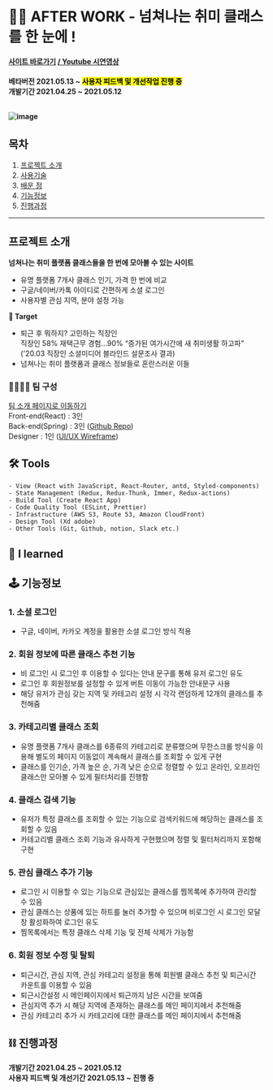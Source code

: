 # 🤹‍♀️ AFTER WORK - 넘쳐나는 취미 클래스를 한 눈에 !

<h4><a href="https://afterwork.co.kr/" target="_blank">사이트 바로가기</a> <a href="" target="_blank"> / Youtube 시연영상</a><h4>

베타버전 2021.05.13 ~ <mark style='background-color: yellow'>사용자 피드백 및 개선작업 진행 중</mark>
<br/>
개발기간 2021.04.25 ~ 2021.05.12
<br/>
<br/>

![image](https://user-images.githubusercontent.com/68773118/118111208-57345c80-b41e-11eb-948a-982b78a7bc50.png)

## 목차

1. [프로젝트 소개](#프로젝트-소개)
2. [사용기술](#-tools)<br/>
3. [배운 점](#-i-learned)<br/>
4. [기능정보](#-기능정보)<br/>
5. [진행과정](#-진행과정)<br/>

---

## 프로젝트 소개

**넘쳐나는 취미 플랫폼 클래스들을 한 번에 모아볼 수 있는 사이트**

- 유명 플랫폼 7개사 클래스 인기, 가격 한 번에 비교
- 구글/네이버/카톡 아이디로 간편하게 소셜 로그인
- 사용자별 관심 지역, 분야 설정 가능

**🎯 Target**

- 퇴근 후 뭐하지? 고민하는 직장인 <br/> 직장인 58% 재택근무 경험…90% “증가된 여가시간에 새 취미생활 하고파” <br/> ('20.03 직장인 소셜미디어 블라인드 설문조사 결과)
- 넘쳐나는 취미 플랫폼과 클래스 정보들로 혼란스러운 이들

### 👨‍👩‍👧‍👧 팀 구성

[팀 소개 페이지로 이동하기](https://www.notion.so/AFTER-WORK-f6996fa9da9448928340463d6f5bd851) <br/>
Front-end(React) : 3인 <br/>
Back-end(Spring) : 3인 ([Github Repo](https://github.com/seongbinko/afterwork)) <br/>
Designer : 1인 ([UI/UX Wireframe](https://xd.adobe.com/view/6930efb5-2686-4843-921c-c8a87578a9e6-3c63/grid)) <br/>

## 🛠 Tools

```
- View (React with JavaScript, React-Router, antd, Styled-components)
- State Management (Redux, Redux-Thunk, Immer, Redux-actions)
- Build Tool (Create React App)
- Code Quality Tool (ESLint, Prettier)
- Infrastructure (AWS S3, Route 53, Amazon CloudFront)
- Design Tool (Xd adobe)
- Other Tools (Git, Github, notion, Slack etc.)
```

## 🔎 I learned

## 🕹 기능정보

### 1. 소셜 로그인

- 구글, 네이버, 카카오 계정을 활용한 소셜 로그인 방식 적용

### 2. 회원 정보에 따른 클래스 추천 기능

- 비 로그인 시 로그인 후 이용할 수 있다는 안내 문구를 통해 유저 로그인 유도
- 로그인 후 회원정보를 설정할 수 있게 버튼 이동이 가능한 안내문구 사용
- 해당 유저가 관심 갖는 지역 및 카테고리 설정 시 각각 랜덤하게 12개의 클래스를 추천해줌

### 3. 카테고리별 클래스 조회

- 유명 플랫폼 7개사 클래스를 6종류의 카테고리로 분류했으며 무한스크롤 방식을 이용해 별도의 페이지 이동없이 계속해서 클래스를 조회할 수 있게 구현
- 클래스를 인기순, 가격 높은 순, 가격 낮은 순으로 정렬할 수 있고 온라인, 오프라인 클래스만 모아볼 수 있게 필터처리를 진행함

### 4. 클래스 검색 기능

- 유저가 특정 클래스를 조회할 수 있는 기능으로 검색키워드에 해당하는 클래스를 조회할 수 있음
- 카테고리별 클래스 조회 기능과 유사하게 구현했으며 정렬 및 필터처리까지 포함해 구현

### 5. 관심 클래스 추가 기능

- 로그인 시 이용할 수 있는 기능으로 관심있는 클래스를 찜목록에 추가하여 관리할 수 있음
- 관심 클래스는 상품에 있는 하트를 눌러 추가할 수 있으며 비로그인 시 로그인 모달창 활성화하여 로그인 유도
- 찜목록에서는 특정 클래스 삭제 기능 및 전체 삭제가 가능함

### 6. 회원 정보 수정 및 탈퇴

- 퇴근시간, 관심 지역, 관심 카테고리 설정을 통해 회원별 클래스 추천 및 퇴근시간 카운트를 이용할 수 있음
- 퇴근시간설정 시 메인페이지에서 퇴근까지 남은 시간을 보여줌
- 관심지역 추가 시 해당 지역에 존재하는 클래스를 메인 페이지에서 추천해줌
- 관심 카테고리 추가 시 카테고리에 대한 클래스를 메인 페이지에서 추천해줌

## ⛓ 진행과정

**개발기간 2021.04.25 ~ 2021.05.12** <br/>
**사용자 피드백 및 개선기간 2021.05.13 ~ 진행 중**
<br/>

